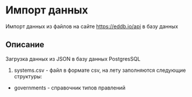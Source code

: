 # Импорт данных

Импорт данных из файлов на сайте https://eddb.io/api в базу данных

## Описание

Загрузка данных из JSON в базу данных PostgresSQL

1. systems.csv - файл в формате csv, на лету заполняются следующие структуры:
  * governments - справочник типов правлений
